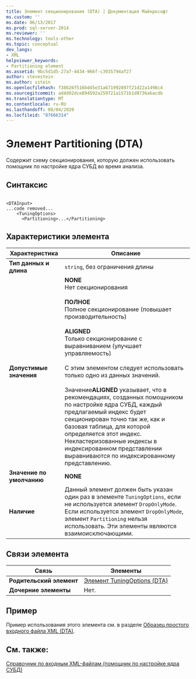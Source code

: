 ```yaml
---
title: Элемент секционирования (DTA) | Документация Майкрософт
ms.custom: ''
ms.date: 06/13/2017
ms.prod: sql-server-2014
ms.reviewer: ''
ms.technology: tools-other
ms.topic: conceptual
dev_langs:
- XML
helpviewer_keywords:
- Partitioning element
ms.assetid: 9bc5d1d5-27a7-4434-966f-c3935794af27
author: stevestein
ms.author: sstein
ms.openlocfilehash: f38626f516bd45e31a671992897f21d22a1498c4
ms.sourcegitcommit: ad4d92dce894592a259721a1571b1d8736abacdb
ms.translationtype: MT
ms.contentlocale: ru-RU
ms.lasthandoff: 08/04/2020
ms.locfileid: "87666314"
---
```

# <a name="partitioning-element-dta"></a>Элемент Partitioning (DTA)
  Содержит схему секционирования, которую должен использовать помощник по настройке ядра СУБД во время анализа.  
  
## <a name="syntax"></a>Синтаксис  
  
```  
  
<DTAInput>  
...code removed...  
    <TuningOptions>  
      <Partitioning>...</Partitioning>  
```  
  
## <a name="element-characteristics"></a>Характеристики элемента  
  
|Характеристика|Описание|  
|--------------------|-----------------|  
|**Тип данных и длина**|`string`, без ограничения длины|  
|**Допустимые значения**|**NONE**<br /> Нет секционирования<br /><br /> **ПОЛНОЕ**<br /> Полное секционирование (повышает производительность)<br /><br /> **ALIGNED**<br /> Только секционирование с выравниванием (улучшает управляемость)<br /><br /> С этим элементом следует использовать только одно из данных значений.<br /><br /> Значение**ALIGNED** указывает, что в рекомендациях, созданных помощником по настройке ядра СУБД, каждый предлагаемый индекс будет секционирован точно так же, как и базовая таблица, для которой определяется этот индекс. Некластеризованные индексы в индексированном представлении выравниваются по индексированному представлению.|  
|**Значение по умолчанию**|**NONE**|  
|**Наличие**|Данный элемент должен быть указан один раз в элементе `TuningOptions`, если не используется элемент `DropOnlyMode`. Если используется элемент `DropOnlyMode`, элемент `Partitioning` нельзя использовать. Эти элементы являются взаимоисключающими.|  
  
## <a name="element-relationships"></a>Связи элемента  
  
|Связь|Элементы|  
|------------------|--------------|  
|**Родительский элемент**|[Элемент TuningOptions (DTA)](tuningoptions-element-dta.md)|  
|**Дочерние элементы**|Нет.|  
  
## <a name="example"></a>Пример  
 Пример использования этого элемента см. в разделе [Образец простого входного файла XML (DTA)](simple-xml-input-file-sample-dta.md).  
  
## <a name="see-also"></a>См. также:  
 [Справочник по входным XML-файлам (помощник по настройке ядра СУБД)](xml-input-file-reference-database-engine-tuning-advisor.md)  
  
  
